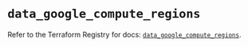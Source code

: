 # `data_google_compute_regions`

Refer to the Terraform Registry for docs: [`data_google_compute_regions`](https://registry.terraform.io/providers/hashicorp/google/6.11.0/docs/data-sources/compute_regions).

